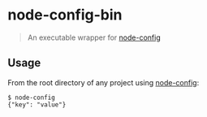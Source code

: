 # node-config-bin

> An executable wrapper for [node-config](https://github.com/lorenwest/node-config)

## Usage

From the root directory of any project using [node-config](https://github.com/lorenwest/node-config):

```
$ node-config
{"key": "value"}
```
